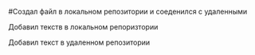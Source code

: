 #Создал файл в локальном репозитории и соеденился с удаленными

Добавил текств в локальном репоризтории

Добавил текст в удаленном репозитории
